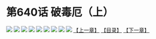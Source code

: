 # 第640话 破毒厄（上）
![](https://mhpic.xiaomingtaiji.net/comic/D/斗破苍穹拆分版/640话/1.jpg-zymk.middle.webp)
![](https://mhpic.xiaomingtaiji.net/comic/D/斗破苍穹拆分版/640话/2.jpg-zymk.middle.webp)
![](https://mhpic.xiaomingtaiji.net/comic/D/斗破苍穹拆分版/640话/3.jpg-zymk.middle.webp)
![](https://mhpic.xiaomingtaiji.net/comic/D/斗破苍穹拆分版/640话/4.jpg-zymk.middle.webp)
![](https://mhpic.xiaomingtaiji.net/comic/D/斗破苍穹拆分版/640话/5.jpg-zymk.middle.webp)
![](https://mhpic.xiaomingtaiji.net/comic/D/斗破苍穹拆分版/640话/6.jpg-zymk.middle.webp)
![](https://mhpic.xiaomingtaiji.net/comic/D/斗破苍穹拆分版/640话/7.jpg-zymk.middle.webp)
![](https://mhpic.xiaomingtaiji.net/comic/D/斗破苍穹拆分版/640话/8.jpg-zymk.middle.webp)
![](https://mhpic.xiaomingtaiji.net/comic/D/斗破苍穹拆分版/640话/9.jpg-zymk.middle.webp)
[【上一章】](./639.md)
[【目录】](./READMD.md)
[【下一章】](./641.md)

